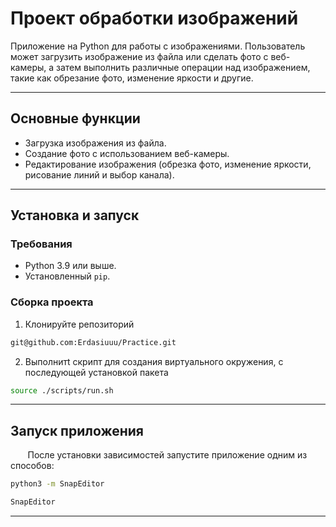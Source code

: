 # Проект обработки изображений

Приложение на Python для работы с изображениями. Пользователь может загрузить изображение из файла или сделать фото с веб-камеры, а затем выполнить различные операции над изображением, такие как обрезание фото, изменение яркости и другие.

---

## Основные функции
- Загрузка изображения из файла.
- Создание фото с использованием веб-камеры.
- Редактирование изображения (обрезка фото, изменение яркости, рисование линий и выбор канала).

---

## Установка и запуск

### Требования
- Python 3.9 или выше.
- Установленный `pip`.

### Сборка проекта

1. Клонируйте репозиторий
  ```sh
  git@github.com:Erdasiuuu/Practice.git
  ```
2. Выполнитt скрипт для создания виртуального окружения, с последующей установкой пакета
  ```sh
  source ./scripts/run.sh
  ```

---

## Запуск приложения

&nbsp;&nbsp;&nbsp;&nbsp;&nbsp;&nbsp;&nbsp;После установки зависимостей запустите приложение одним из способов:
  ```sh
  python3 -m SnapEditor
  ```
  ```sh
  SnapEditor
  ```

---